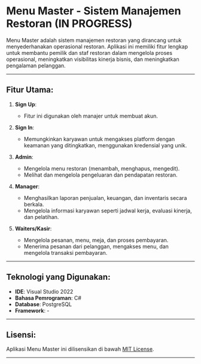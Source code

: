 # Menu Master - Sistem Manajemen Restoran (IN PROGRESS)

Menu Master adalah sistem manajemen restoran yang dirancang untuk menyederhanakan operasional restoran. Aplikasi ini memiliki fitur lengkap untuk membantu pemilik dan staf restoran dalam mengelola proses operasional, meningkatkan visibilitas kinerja bisnis, dan meningkatkan pengalaman pelanggan.

---

## Fitur Utama:

1. **Sign Up**:
   - Fitur ini digunakan oleh manajer untuk membuat akun.

2. **Sign In**:
   - Memungkinkan karyawan untuk mengakses platform dengan keamanan yang ditingkatkan, menggunakan kredensial yang unik.

3. **Admin**:
   - Mengelola menu restoran (menambah, menghapus, mengedit).
   - Melihat dan mengelola pengeluaran dan pendapatan restoran.

4. **Manager**:
   - Menghasilkan laporan penjualan, keuangan, dan inventaris secara berkala.
   - Mengelola informasi karyawan seperti jadwal kerja, evaluasi kinerja, dan pelatihan.

5. **Waiters/Kasir**:
   - Mengelola pesanan, menu, meja, dan proses pembayaran.
   - Menerima pesanan dari pelanggan, mengakses menu, dan mengelola transaksi pembayaran.

---

## Teknologi yang Digunakan:

- **IDE**: Visual Studio 2022
- **Bahasa Pemrograman**: C#
- **Database**: PostgreSQL
- **Framework**: -

---

## Lisensi:

Aplikasi Menu Master ini dilisensikan di bawah [MIT License](LICENSE).

---
